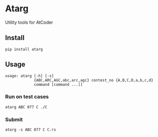 # Atarg
Utility tools for AtCoder

## Install
```
pip install atarg
```

## Usage
```
usage: atarg [-h] [-s]
             {ABC,ARC,AGC,abc,arc,agc} contest_no {A,B,C,D,a,b,c,d}
             command [command ...]]
```
### Run on test cases
```
atarg ABC 077 C ./C
```

### Submit
```
atarg -s ABC 077 C C.rs
```

